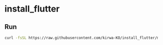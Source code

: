 # install_flutter
## Run
```bash
curl -fsSL https://raw.githubusercontent.com/kirwa-KO/install_flutter/main/setup_flutter_in_harddisk.bash | zsh
```
